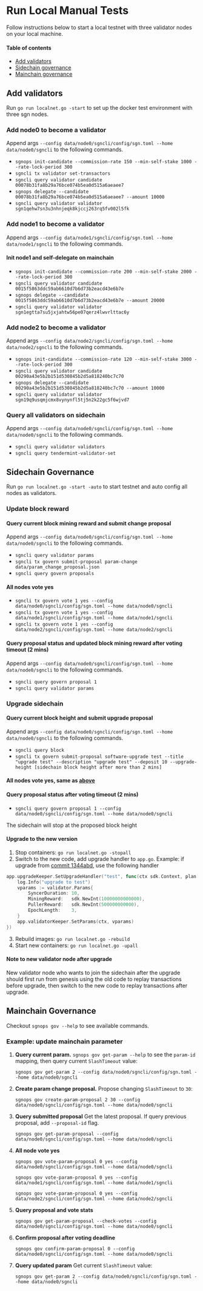 # Run Local Manual Tests

Follow instructions below to start a local testnet with three validator nodes on your local machine.

#### Table of contents

- [Add validators](#add-validators)
- [Sidechain governance](#sidechain-governance)
- [Mainchain governance](#mainchain-governance)

## Add validators

Run `go run localnet.go -start` to set up the docker test environment with three sgn nodes.

### Add node0 to become a validator
Append args `--config data/node0/sgncli/config/sgn.toml --home data/node0/sgncli` to the following commands.

- `sgnops init-candidate --commission-rate 150 --min-self-stake 1000 --rate-lock-period 300`
- `sgncli tx validator set-transactors`
- `sgncli query validator candidate 00078b31fa8b29a76bce074b5ea0d515a6aeaee7`
- `sgnops delegate --candidate 00078b31fa8b29a76bce074b5ea0d515a6aeaee7 --amount 10000`
- `sgncli query validator validator sgn1qehw7sn3u3nhnjeqk8kjccj263rq5fv002l5fk`

### Add node1 to become a validator
Append args `--config data/node1/sgncli/config/sgn.toml --home data/node1/sgncli` to the following commands.

#### Init node1 and self-delegate on mainchain
- `sgnops init-candidate --commission-rate 200 --min-self-stake 2000 --rate-lock-period 300`
- `sgncli query validator candidate 0015f5863ddc59ab6610d7b6d73b2eacd43e6b7e`
- `sgnops delegate --candidate 0015f5863ddc59ab6610d7b6d73b2eacd43e6b7e --amount 20000`
- `sgncli query validator validator sgn1egtta7su5jxjahtw56pe07qerz4lwvrlttac6y`

### Add node2 to become a validator
Append args `--config data/node2/sgncli/config/sgn.toml --home data/node2/sgncli` to the following commands.

- `sgnops init-candidate --commission-rate 120 --min-self-stake 3000 --rate-lock-period 300`
- `sgncli query validator candidate 00290a43e5b2b151d530845b2d5a818240bc7c70`
- `sgnops delegate --candidate 00290a43e5b2b151d530845b2d5a818240bc7c70 --amount 10000`
- `sgncli query validator validator sgn19q9usqmjcmx8vynynfl5tj5n2k22gc5f6wjvd7`

### Query all validators on sidechain
Append args `--config data/node0/sgncli/config/sgn.toml --home data/node0/sgncli` to the following commands.
- `sgncli query validator validators`
- `sgncli query tendermint-validator-set`

## Sidechain Governance

Run `go run localnet.go -start -auto` to start testnet and auto config all nodes as validators.

### Update block reward

#### Query current block mining reward and submit change proposal
Append args `--config data/node0/sgncli/config/sgn.toml --home data/node0/sgncli` to the following commands.

- `sgncli query validator params`
- `sgncli tx govern submit-proposal param-change data/param_change_proposal.json`
- `sgncli query govern proposals`

#### All nodes vote yes
- `sgncli tx govern vote 1 yes --config data/node0/sgncli/config/sgn.toml --home data/node0/sgncli`
- `sgncli tx govern vote 1 yes --config data/node1/sgncli/config/sgn.toml --home data/node1/sgncli`
- `sgncli tx govern vote 1 yes --config data/node2/sgncli/config/sgn.toml --home data/node2/sgncli`

#### Query proposal status and updated block mining reward after voting timeout (2 mins)
Append args `--config data/node0/sgncli/config/sgn.toml --home data/node0/sgncli` to the following commands.

- `sgncli query govern proposal 1`
- `sgncli query validator params`

### Upgrade sidechain

#### Query current block height and submit upgrade proposal
Append args `--config data/node0/sgncli/config/sgn.toml --home data/node0/sgncli` to the following commands.

- `sgncli query block`
- `sgncli tx govern submit-proposal software-upgrade test --title "upgrade test" --description "upgrade test" --deposit 10 --upgrade-height [sidechain block height after more than 2 mins]`

#### All nodes vote yes, same as [above](#all-nodes-vote-yes)

#### Query proposal status after voting timeout (2 mins)
- `sgncli query govern proposal 1 --config data/node0/sgncli/config/sgn.toml --home data/node0/sgncli`

The sidechain will stop at the proposed block height

#### Upgrade to the new version
1. Stop containers: `go run localnet.go -stopall`
2. Switch to the new code, add upgrade handler to `app.go`. Example: if upgrade from [commit 1344abd](https://github.com/celer-network/sgn/tree/1344abd02183990f3f958fc3ae2b8ca148ee485f), use the following handler
```go
app.upgradeKeeper.SetUpgradeHandler("test", func(ctx sdk.Context, plan upgrade.Plan) {
    log.Info("upgrade to test")
    vparams := validator.Params{
        SyncerDuration: 10,
        MiningReward:   sdk.NewInt(10000000000000),
        PullerReward:   sdk.NewInt(500000000000),
        EpochLength:    3,
    }
    app.validatorKeeper.SetParams(ctx, vparams)
})
```
3. Rebuild images: `go run localnet.go -rebuild`
4. Start new containers: `go run localnet.go -upall`

#### Note to new validator node after upgrade
New validator node who wants to join the sidechain after the upgrade should first run from genesis using the old code to replay transactions before upgrade, then switch to the new code to replay transactions after upgrade.

## Mainchain Governance

Checkout `sgnops gov --help` to see available commands.

### Example: update mainchain parameter
1. **Query current param.** `sgnops gov get-param --help` to see the `param-id` mapping, then query current `SlashTimeout` value:

    `sgnops gov get-param 2 --config data/node0/sgncli/config/sgn.toml --home data/node0/sgncli`

2. **Create param change proposal.** Propose changing `SlashTimeout` to `30`:

   `sgnops gov create-param-proposal 2 30 --config data/node0/sgncli/config/sgn.toml --home data/node0/sgncli`

3. **Query submitted proposal** Get the latest proposal. If query previous proposal, add `--proposal-id` flag.

    `sgnops gov get-param-proposal --config data/node0/sgncli/config/sgn.toml --home data/node0/sgncli`

4. **All node vote yes**

    `sgnops gov vote-param-proposal 0 yes --config data/node0/sgncli/config/sgn.toml --home data/node0/sgncli`

    `sgnops gov vote-param-proposal 0 yes --config data/node1/sgncli/config/sgn.toml --home data/node1/sgncli`

    `sgnops gov vote-param-proposal 0 yes --config data/node2/sgncli/config/sgn.toml --home data/node2/sgncli`

5. **Query proposal and vote stats**

    `sgnops gov get-param-proposal --check-votes --config data/node0/sgncli/config/sgn.toml --home data/node0/sgncli`

6. **Confirm proposal after voting deadline**

    `sgnops gov confirm-param-proposal 0 --config data/node0/sgncli/config/sgn.toml --home data/node0/sgncli`

7. **Query updated param** Get current `SlashTimeout` value:

    `sgnops gov get-param 2 --config data/node0/sgncli/config/sgn.toml --home data/node0/sgncli`
